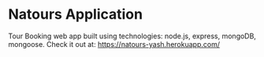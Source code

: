 # Natours Application

Tour Booking web app built using technologies: node.js, express, mongoDB, mongoose.
Check it out at: https://natours-yash.herokuapp.com/
